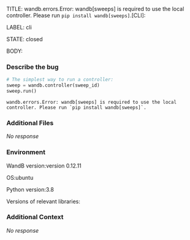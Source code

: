 TITLE:
wandb.errors.Error: wandb[sweeps] is required to use the local controller. Please run `pip install wandb[sweeps]`.[CLI]: 

LABEL:
cli

STATE:
closed

BODY:
### Describe the bug

<!--- Description of the issue below  -->

<!--- A minimal code snippet between the quotes below  -->
```python 
# The simplest way to run a controller:
sweep = wandb.controller(sweep_id)
sweep.run()
```

<!--- A full traceback of the exception in the quotes below -->
```shell
wandb.errors.Error: wandb[sweeps] is required to use the local controller. Please run `pip install wandb[sweeps]`.
```


### Additional Files

_No response_

### Environment

WandB version:version 0.12.11

OS:ubuntu

Python version:3.8

Versions of relevant libraries:


### Additional Context

_No response_

